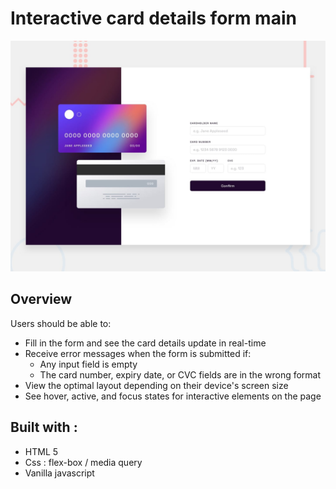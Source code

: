 # Interactive card details form main
![desktop-preview](./design/desktop-preview.jpg)

## Overview



Users should be able to:

- Fill in the form and see the card details update in real-time
- Receive error messages when the form is submitted if:
  - Any input field is empty
  - The card number, expiry date, or CVC fields are in the wrong format
- View the optimal layout depending on their device's screen size
- See hover, active, and focus states for interactive elements on the page

## Built with :

- HTML 5
- Css : flex-box / media query
- Vanilla javascript
